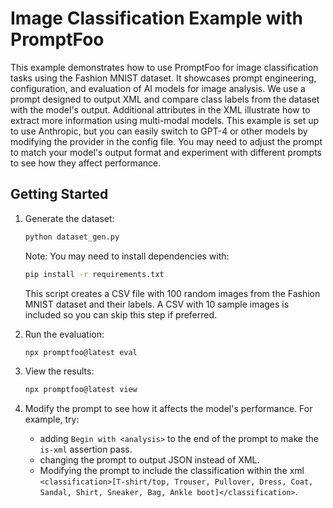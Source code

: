 # Image Classification Example with PromptFoo

This example demonstrates how to use PromptFoo for image classification tasks using the Fashion MNIST dataset. It showcases prompt engineering, configuration, and evaluation of AI models for image analysis. We use a prompt designed to output XML and compare class labels from the dataset with the model's output. Additional attributes in the XML illustrate how to extract more information using multi-modal models. This example is set up to use Anthropic, but you can easily switch to GPT-4 or other models by modifying the provider in the config file. You may need to adjust the prompt to match your model's output format and experiment with different prompts to see how they affect performance.

## Getting Started

1. Generate the dataset:

   ```sh
   python dataset_gen.py
   ```

   Note: You may need to install dependencies with:

   ```sh
   pip install -r requirements.txt
   ```

   This script creates a CSV file with 100 random images from the Fashion MNIST dataset and their labels. A CSV with 10 sample images is included so you can skip this step if preferred.

2. Run the evaluation:

   ```sh
   npx promptfoo@latest eval
   ```

3. View the results:

   ```sh
   npx promptfoo@latest view
   ```

4. Modify the prompt to see how it affects the model's performance. For example, try:
    - adding `Begin with <analysis>` to the end of the prompt to make the `is-xml` assertion pass.
    - changing the prompt to output JSON instead of XML.
    - Modifying the prompt to include the classification within the xml `<classification>[T-shirt/top, Trouser, Pullover, Dress, Coat, Sandal, Shirt, Sneaker, Bag, Ankle boot]</classification>`.
